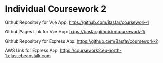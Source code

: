 # Individual Coursework 2

Github Repository for Vue App:  https://github.com/Basfar/coursework-1

Github Pages Link for Vue App:  https://basfar.github.io/coursework-1/

Github Repository for Express App: https://github.com/Basfar/coursework-2

AWS Link for Express App: https://coursework2.eu-north-1.elasticbeanstalk.com
